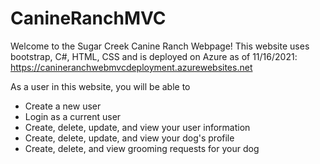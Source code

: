 # CanineRanchMVC

Welcome to the Sugar Creek Canine Ranch Webpage!
This website uses bootstrap, C#, HTML, CSS and is deployed on Azure as of 11/16/2021: https://canineranchwebmvcdeployment.azurewebsites.net

As a user in this website, you will be able to
- Create a new user
- Login as a current user
- Create, delete, update, and view your user information
- Create, delete, update, and view your dog's profile
- Create, delete, and view grooming requests for your dog
